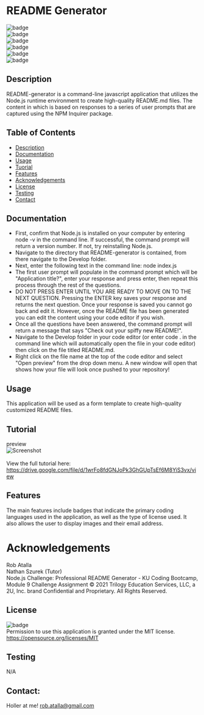 # README Generator

  ![badge](https://img.shields.io/github/languages/top/ratalla816/README-generator)
  <br>
   ![badge](https://img.shields.io/github/languages/count/ratalla816/README-generator)
  <br>
  ![badge](https://img.shields.io/github/issues/ratalla816/README-generator)
  <br>
  ![badge](https://img.shields.io/github/issues-closed/ratalla816/README-generator)
  <br>
  ![badge](https://img.shields.io/github/last-commit/ratalla816/README-generator)
  <br>
   ![badge](https://img.shields.io/badge/license-MIT-important)
 
  
  ## Description
  
   README-generator is a command-line javascript application that utilizes the Node.js runtime environment to create high-quality README.md files. The content in which is based on responses to a series of user prompts that are captured using the NPM Inquirer package. 
 
  ## Table of Contents
  - [Description](#description)
  - [Documentation](#documentation)
  - [Usage](#usage)
  - [Tuorial](#tutorial)
  - [Features](#features)
  - [Acknowledgements](#acknowledgements)
  - [License](#license)
  - [Testing](#testing)
  - [Contact](#contact)

  ## Documentation
  * First, confirm that Node.js is installed on your computer by entering node -v in the command line. If successful, the command prompt will return a version number. If not, try reinstalling Node.js. 
  * Navigate to the directory that README-generator is contained, from there navigate to the Develop folder. 
  * Next, enter the following text in the command line: node index.js 
  * The first user prompt will populate in the command prompt which will be "Application title?", enter your response and press enter, then repeat this process through the rest of the questions. 
  * DO NOT PRESS ENTER UNTIL YOU ARE READY TO MOVE ON TO THE NEXT QUESTION. Pressing the ENTER key saves your response and returns the next question. Once your response is saved you cannot go back and edit it. However, once the README file has been generated you can edit the content using your code editor if you wish. 
  * Once all the questions have been answered, the command prompt will return a message that says "Check out your spiffy new README!". 
  * Navigate to the Develop folder in your code editor (or enter code . in the command line which will automatically open the file in your code editor) then click on the file titled README.md. 
  * Right click on the file name at the top of the code editor and select "Open preview" from the drop down menu. A new window will open that shows how your file will look once pushed to your repository! 
 
  ## Usage
  This application will be used as a form template to create high-quality customized README files. 
  ## Tutorial
  preview
  <br>
  ![Screenshot](assets/images/walkthrough.gif)
 <br>
 <br>
  View the full tutorial here: <https://drive.google.com/file/d/1wrFo8fdGNJoPk3GhGUpTsEf6M8YiS3vx/view>
  ## Features
  The main features include badges that indicate the primary coding languages used in the application, as well as the type of license used. It also allows the user to display images and their email address. 
  
  # Acknowledgements
  Rob Atalla
  <br>
  Nathan Szurek (Tutor)
  <br>
  Node.js Challenge: Professional README Generator - KU Coding Bootcamp, Module 9 Challenge Assignment © 2021 Trilogy Education Services, LLC, a 2U, Inc. brand Confidential and Proprietary. All Rights Reserved.
    
  ## License
  ![badge](https://img.shields.io/badge/license-MIT-important)
  <br>
  Permission to use this application is granted under the MIT license. <https://opensource.org/licenses/MIT>

  ## Testing
  N/A

  ## Contact:
  Holler at me! <a href="mailto:rob.atalla@gmail.com">rob.atalla@gmail.com</a>
 

